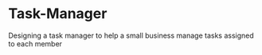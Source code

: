 # Task-Manager
Designing a task manager to help a small business manage tasks assigned to each member 
